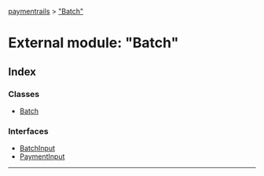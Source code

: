 [paymentrails](../README.md) > ["Batch"](../modules/_batch_.md)



# External module: "Batch"

## Index

### Classes

* [Batch](../classes/_batch_.batch.md)


### Interfaces

* [BatchInput](../interfaces/_batch_.batchinput.md)
* [PaymentInput](../interfaces/_batch_.paymentinput.md)



---
